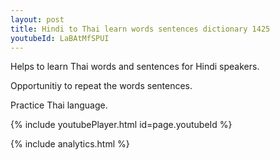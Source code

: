 ```yaml
---
layout: post
title: Hindi to Thai learn words sentences dictionary 1425 
youtubeId: LaBAtMfSPUI
---
```

 
 
Helps to learn Thai words and sentences for Hindi speakers.

Opportunitiy to repeat the words sentences. 

Practice Thai language. 
 
{% include youtubePlayer.html id=page.youtubeId %}
 
 
{% include analytics.html %}